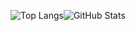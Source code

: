 ![Top Langs](https://github-readme-stats.vercel.app/api/top-langs/?username=omkarxpatel&layout=compact&theme=dark&text_color=AFE1AF&title_color=AFE1AF)![GitHub Stats](https://github-readme-stats.vercel.app/api?username=omkarxpatel&layout=compact&theme=dark&title_color=AFE1AF)
